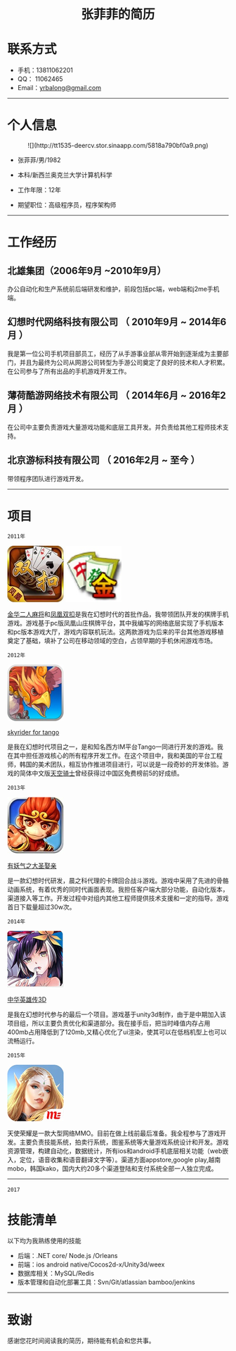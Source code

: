 # <center>张菲菲的简历</center>


# 联系方式

- 手机：13811062201
- QQ： 11062465
- Email：yrbalong@gmail.com 

---

# 个人信息						

 <center>![](http://tt1535-deercv.stor.sinaapp.com/5818a790bf0a9.png)</center>

 - 张菲菲/男/1982                      
 - 本科/新西兰奥克兰大学计算机科学 
 - 工作年限：12年

 - 期望职位：高级程序员，程序架构师

---

# 工作经历
## 北雄集团（2006年9月 ~2010年9月）

办公自动化和生产系统前后端研发和维护，前段包括pc端，web端和j2me手机端。

## 幻想时代网络科技有限公司 （ 2010年9月 ~ 2014年6月 ）

我是第一位公司手机项目部员工，经历了从手游事业部从零开始到逐渐成为主要部门，并且为最终为公司从网游公司转型为手游公司奠定了良好的技术和人才积累。在公司参与了所有出品的手机游戏开发工作。
 
## 薄荷酷游网络技术有限公司 （ 2014年6月 ~ 2016年2月 ）

在公司中主要负责游戏大量游戏功能和底层工具开发。并负责给其他工程师技术支持。

## 北京游标科技有限公司 （ 2016年2月 ~ 至今 ）

带领程序团队进行游戏开发。
 
---

# 项目
`2011年`

![](https://github.com/zhiaiyrb/CV/blob/master/img/1.bmp)
![](https://github.com/zhiaiyrb/CV/blob/master/img/2.bmp)

[金华二人麻将](http://shouji.baidu.com/game/148676.html)和[凤凰双扣](http://shouji.baidu.com/game/1509349.html)是我在幻想时代的首批作品，我带领团队开发的棋牌手机游戏。游戏基于pc版凤凰山庄棋牌平台，其中我编写的网络底层实现了手机版本和pc版本游戏大厅，游戏内容联机玩法。这两款游戏为后来的平台其他游戏移植奠定了基础，填补了公司在移动领域的空白，占领早期的手机休闲游戏市场。

`2012年`

![](https://github.com/zhiaiyrb/CV/blob/master/img/3.bmp)

[skyrider for tango](https://itunes.apple.com/cn/app/sky-rider-for-tango/id715396511?mt=8)

是我在幻想时代项目之一，是和知名西方IM平台Tango一同进行开发的游戏。我在其中担任游戏核心的所有程序开发工作。在这个项目中，我和美国的平台工程师，韩国的美术团队，相互协作推进项目进行，可以说是一段奇妙的开发体验。游戏的简体中文版[天空骑士](https://itunes.apple.com/cn/app/tian-kong-qi-shi-zhong-wen-ban/id635711566?mt=8)曾经获得过中国区免费榜前5的好成绩。

`2013年`

![](https://github.com/zhiaiyrb/CV/blob/master/img/4.bmp)

[有妖气之大圣娶亲](http://u.360.cn/yyq/)

是一款幻想时代研发，晨之科代理的卡牌回合战斗游戏。游戏中采用了先进的骨骼动画系统，有着优秀的同时代画面表现。我担任客户端大部分功能，自动化版本，渠道接入等工作。开发过程中对组内其他工程师提供技术支援和一定的指导。游戏首日下载量超过30w次。


`2014年`

![](https://github.com/zhiaiyrb/CV/blob/master/img/5.bmp)

[中华英雄传3D](http://zhyxz.tdgame.cn/)

是我在幻想时代参与的最后一个项目。游戏基于unity3d制作，由于是中期加入该项目组，所以主要负责优化和渠道部分。我在接手后，把当时峰值内存占用400mb占用降低到了120mb,又精心优化了ui渲染，使其可以在低档机型上也可以流畅运行。

`2015年`

![](https://github.com/zhiaiyrb/CV/blob/master/img/6.bmp)


天使荣耀是一款大型网络MMO。目前在做上线前最后准备。我全程参与了游戏开发。主要负责技能系统，拍卖行系统，图鉴系统等大量游戏系统设计和开发。游戏资源管理，构建自动化，数据统计，所有ios和android手机底层相关功能（web嵌入，定位，语音收集和语音翻译文字等）。渠道方面appstore,google play,越南mobo，韩国kako，国内大约20多个渠道登陆和支付系统全部一人独立完成。

---
`2017`
# 技能清单

以下均为我熟练使用的技能

- 后端：.NET core/ Node.js /Orleans
- 前端：ios android native/Cocos2d-x/Unity3d/weex
- 数据库相关：MySQL/Redis
- 版本管理和自动化部署工具：Svn/Git/atlassian bamboo/jenkins

---

# 致谢
感谢您花时间阅读我的简历，期待能有机会和您共事。
